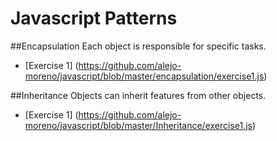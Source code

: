 # Javascript Patterns

##Encapsulation
  Each object is responsible for specific tasks.
- [Exercise 1] (https://github.com/alejo-moreno/javascript/blob/master/encapsulation/exercise1.js)

##Inheritance
  Objects can inherit features from other objects.
- [Exercise 1] (https://github.com/alejo-moreno/javascript/blob/master/Inheritance/exercise1.js)  
